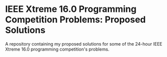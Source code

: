 # IEEE Xtreme 16.0 Programming Competition Problems: Proposed Solutions 
A repository containing my proposed solutions for some of the 24-hour IEEE Xtreme 16.0 programming competition's problems.
